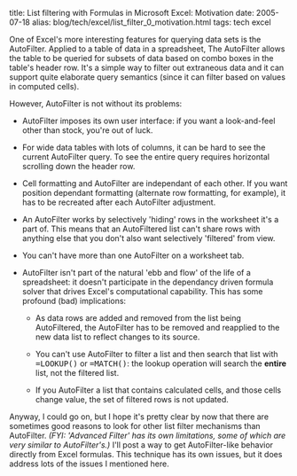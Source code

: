 title: List filtering with Formulas in Microsoft Excel: Motivation
date: 2005-07-18
alias: blog/tech/excel/list_filter_0_motivation.html
tags: tech excel

One of Excel's more interesting features for querying data sets is the
AutoFilter. Applied to a table of data in a spreadsheet, The
AutoFilter allows the table to be queried for subsets of data based on
combo boxes in the table's header row. It's a simple way to filter out
extraneous data and it can support quite elaborate query semantics
(since it can filter based on values in computed cells).

However, AutoFilter is not without its problems:

* AutoFilter imposes its own user interface: if you want a
  look-and-feel other than stock, you're out of luck.

* For wide data tables with lots of columns, it can be hard to see
  the current AutoFilter query. To see the entire query requires
  horizontal scrolling down the header row.

* Cell formatting and AutoFilter are independant of each other.
  If you want position dependant formatting (alternate row
  formatting, for example), it has to be recreated
  after each AutoFilter adjustment.

* An AutoFilter works by selectively 'hiding' rows in the
  worksheet it's a part of. This means that an AutoFiltered
  list can't share rows with anything else that you don't
  also want selectively 'filtered' from view.

* You can't have more than one AutoFilter on a worksheet tab.

* AutoFilter isn't part of the natural 'ebb and flow' of
  the life of a spreadsheet: it doesn't participate in the
  dependancy driven formula solver that drives Excel's
  computational capability. This has some profound (bad)
  implications:

  * As data rows are added and removed from the list being 
    AutoFiltered, the AutoFilter has to be removed and
    reapplied to the new data list to reflect changes to its
    source.

  * You can't use AutoFilter to filter a list and then search
    that list with <tt>=LOOKUP()</tt> or <tt>=MATCH()</tt>: the
    lookup operation will search the <b>entire</b> list, not
    the filtered list.

  * If you AutoFilter a list that contains calculated cells,
    and those cells change value, the set of filtered rows is
    not updated.

Anyway, I could go on, but I hope it's pretty clear by now that there
are sometimes good reasons to look for other list filter mechanisms
than AutoFilter. <i>(FYI: 'Advanced Filter' has its own limitations,
some of which are very similar to AutoFilter's.)</i> I'll post a way
to get AutoFilter-like behavior directly from Excel formulas. This
technique has its own issues, but it does address lots of the issues I
mentioned here.
